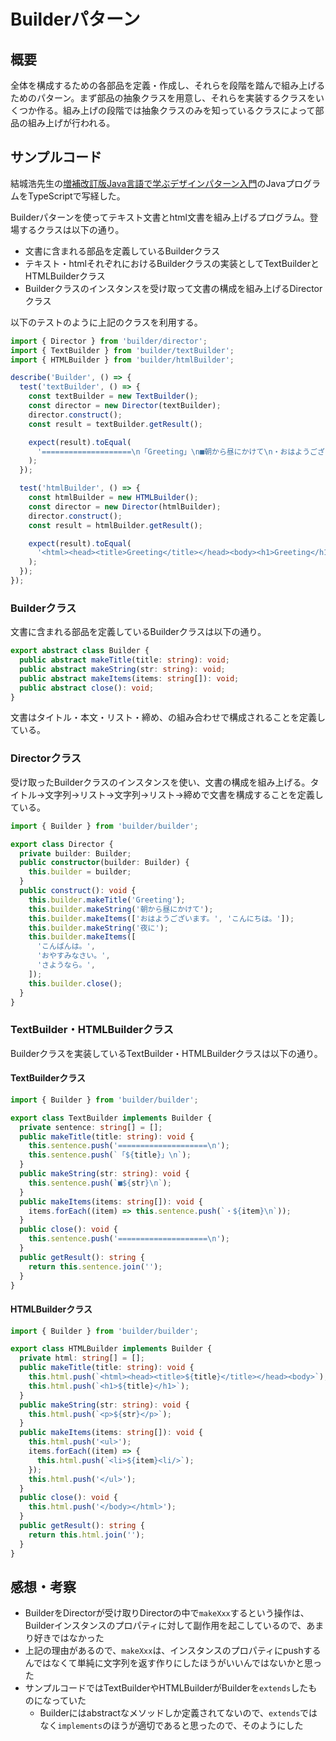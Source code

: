 # Builderパターン

## 概要

全体を構成するための各部品を定義・作成し、それらを段階を踏んで組み上げるためのパターン。まず部品の抽象クラスを用意し、それらを実装するクラスをいくつか作る。組み上げの段階では抽象クラスのみを知っているクラスによって部品の組み上げが行われる。

## サンプルコード

結城浩先生の[増補改訂版Java言語で学ぶデザインパターン入門](https://www.amazon.co.jp/%E5%A2%97%E8%A3%9C%E6%94%B9%E8%A8%82%E7%89%88Java%E8%A8%80%E8%AA%9E%E3%81%A7%E5%AD%A6%E3%81%B6%E3%83%87%E3%82%B6%E3%82%A4%E3%83%B3%E3%83%91%E3%82%BF%E3%83%BC%E3%83%B3%E5%85%A5%E9%96%80-%E7%B5%90%E5%9F%8E-%E6%B5%A9/dp/4797327030)のJavaプログラムをTypeScriptで写経した。

Builderパターンを使ってテキスト文書とhtml文書を組み上げるプログラム。登場するクラスは以下の通り。

- 文書に含まれる部品を定義しているBuilderクラス
- テキスト・htmlそれぞれにおけるBuilderクラスの実装としてTextBuilderとHTMLBuilderクラス
- Builderクラスのインスタンスを受け取って文書の構成を組み上げるDirectorクラス

以下のテストのように上記のクラスを利用する。

```typescript
import { Director } from 'builder/director';
import { TextBuilder } from 'builder/textBuilder';
import { HTMLBuilder } from 'builder/htmlBuilder';

describe('Builder', () => {
  test('textBuilder', () => {
    const textBuilder = new TextBuilder();
    const director = new Director(textBuilder);
    director.construct();
    const result = textBuilder.getResult();

    expect(result).toEqual(
      '====================\n「Greeting」\n■朝から昼にかけて\n・おはようございます。\n・こんにちは。\n■夜に\n・こんばんは。\n・おやすみなさい。\n・さようなら。\n====================\n',
    );
  });

  test('htmlBuilder', () => {
    const htmlBuilder = new HTMLBuilder();
    const director = new Director(htmlBuilder);
    director.construct();
    const result = htmlBuilder.getResult();

    expect(result).toEqual(
      '<html><head><title>Greeting</title></head><body><h1>Greeting</h1><p>朝から昼にかけて</p><ul><li>おはようございます。<li/><li>こんにちは。<li/></ul><p>夜に</p><ul><li>こんばんは。<li/><li>おやすみなさい。<li/><li>さようなら。<li/></ul></body></html>',
    );
  });
});
```

### Builderクラス

文書に含まれる部品を定義しているBuilderクラスは以下の通り。

```typescript
export abstract class Builder {
  public abstract makeTitle(title: string): void;
  public abstract makeString(str: string): void;
  public abstract makeItems(items: string[]): void;
  public abstract close(): void;
}
```

文書はタイトル・本文・リスト・締め、の組み合わせで構成されることを定義している。

### Directorクラス

受け取ったBuilderクラスのインスタンスを使い、文書の構成を組み上げる。タイトル→文字列→リスト→文字列→リスト→締めで文書を構成することを定義している。

```typescript
import { Builder } from 'builder/builder';

export class Director {
  private builder: Builder;
  public constructor(builder: Builder) {
    this.builder = builder;
  }
  public construct(): void {
    this.builder.makeTitle('Greeting');
    this.builder.makeString('朝から昼にかけて');
    this.builder.makeItems(['おはようございます。', 'こんにちは。']);
    this.builder.makeString('夜に');
    this.builder.makeItems([
      'こんばんは。',
      'おやすみなさい。',
      'さようなら。',
    ]);
    this.builder.close();
  }
}
```

### TextBuilder・HTMLBuilderクラス

Builderクラスを実装しているTextBuilder・HTMLBuilderクラスは以下の通り。

#### TextBuilderクラス

```typescript
import { Builder } from 'builder/builder';

export class TextBuilder implements Builder {
  private sentence: string[] = [];
  public makeTitle(title: string): void {
    this.sentence.push('====================\n');
    this.sentence.push(`「${title}」\n`);
  }
  public makeString(str: string): void {
    this.sentence.push(`■${str}\n`);
  }
  public makeItems(items: string[]): void {
    items.forEach((item) => this.sentence.push(`・${item}\n`));
  }
  public close(): void {
    this.sentence.push('====================\n');
  }
  public getResult(): string {
    return this.sentence.join('');
  }
}
```

#### HTMLBuilderクラス

```typescript
import { Builder } from 'builder/builder';

export class HTMLBuilder implements Builder {
  private html: string[] = [];
  public makeTitle(title: string): void {
    this.html.push(`<html><head><title>${title}</title></head><body>`);
    this.html.push(`<h1>${title}</h1>`);
  }
  public makeString(str: string): void {
    this.html.push(`<p>${str}</p>`);
  }
  public makeItems(items: string[]): void {
    this.html.push('<ul>');
    items.forEach((item) => {
      this.html.push(`<li>${item}<li/>`);
    });
    this.html.push('</ul>');
  }
  public close(): void {
    this.html.push('</body></html>');
  }
  public getResult(): string {
    return this.html.join('');
  }
}
```

## 感想・考察

- BuilderをDirectorが受け取りDirectorの中で`makeXxx`するという操作は、Builderインスタンスのプロパティに対して副作用を起こしているので、あまり好きではなかった
- 上記の理由があるので、`makeXxx`は、インスタンスのプロパティにpushするんではなくて単純に文字列を返す作りにしたほうがいいんではないかと思った
- サンプルコードではTextBuilderやHTMLBuilderがBuilderを`extends`したものになっていた
  - Builderにはabstractなメソッドしか定義されてないので、`extends`ではなく`implements`のほうが適切であると思ったので、そのようにした
